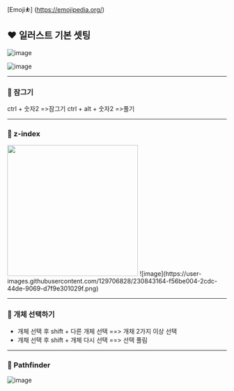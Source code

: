 [Emoji⛹️] (https://emojipedia.org/)

## ❤️ 일러스트 기본 셋팅

![image](https://user-images.githubusercontent.com/129706828/230843270-b0c3aed8-18a3-4838-8195-a083bde36c8b.png)

![image](https://user-images.githubusercontent.com/129706828/230843260-a70f7bf2-fb3f-430b-a799-8721b338a60f.png)

--------------------------
### 🧡 잠그기
ctrl + 숫자2 =>잠그기
ctrl + alt + 숫자2 =>풀기

-------------------
### 💛 z-index
<img src="https://user-images.githubusercontent.com/129706828/230843007-6ff310b7-4a9d-4051-a8ee-51f44a2dd1ad.png" width="300">
![image](https://user-images.githubusercontent.com/129706828/230843164-f56be004-2cdc-44de-9069-d7f9e301029f.png)

-------------------
### 💚 개체 선택하기

- 개체 선택 후 shift + 다른 개체 선택 ==> 개채 2가지 이상 선택
- 개채 선택 후 shift + 개체 다시 선택 ==> 선택 풀림

-------------------
### 💙 Pathfinder
![image](https://user-images.githubusercontent.com/129706828/230850730-75e568d7-ea62-459f-be5a-54a111e5c25c.png)


